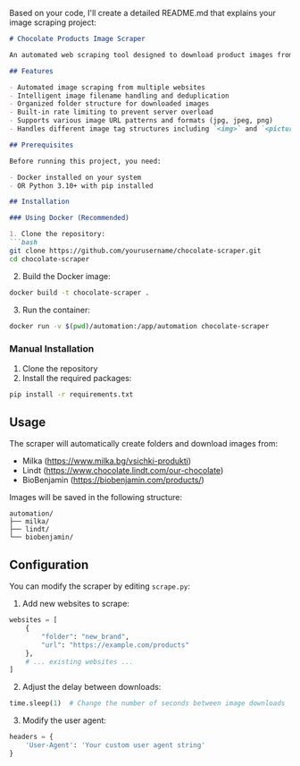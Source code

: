 Based on your code, I'll create a detailed README.md that explains your image scraping project:

```markdown:README.md
# Chocolate Products Image Scraper

An automated web scraping tool designed to download product images from various chocolate manufacturer websites. Currently supports Milka, Lindt, and BioBenjamin product pages.

## Features

- Automated image scraping from multiple websites
- Intelligent image filename handling and deduplication
- Organized folder structure for downloaded images
- Built-in rate limiting to prevent server overload
- Supports various image URL patterns and formats (jpg, jpeg, png)
- Handles different image tag structures including `<img>` and `<picture>` elements

## Prerequisites

Before running this project, you need:

- Docker installed on your system
- OR Python 3.10+ with pip installed

## Installation

### Using Docker (Recommended)

1. Clone the repository:
```bash
git clone https://github.com/yourusername/chocolate-scraper.git
cd chocolate-scraper
```

2. Build the Docker image:
```bash
docker build -t chocolate-scraper .
```

3. Run the container:
```bash
docker run -v $(pwd)/automation:/app/automation chocolate-scraper
```

### Manual Installation

1. Clone the repository
2. Install the required packages:
```bash
pip install -r requirements.txt
```

## Usage

The scraper will automatically create folders and download images from:
- Milka (https://www.milka.bg/vsichki-produkti)
- Lindt (https://www.chocolate.lindt.com/our-chocolate)
- BioBenjamin (https://biobenjamin.com/products/)

Images will be saved in the following structure:
```
automation/
├── milka/
├── lindt/
└── biobenjamin/
```

## Configuration

You can modify the scraper by editing `scrape.py`:

1. Add new websites to scrape:
```python
websites = [
    {
        "folder": "new_brand",
        "url": "https://example.com/products"
    },
    # ... existing websites ...
]
```

2. Adjust the delay between downloads:
```python
time.sleep(1)  # Change the number of seconds between image downloads
```

3. Modify the user agent:
```python
headers = {
    'User-Agent': 'Your custom user agent string'
}
```

